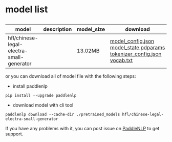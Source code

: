#  model list

##  

| model  | description | model_size  | download         |
| --- | --- | --- | --- |
|hfl/chinese-legal-electra-small-generator|  | 13.02MB | [model_config.json](https://bj.bcebos.com/paddlenlp/models/community/hfl/chinese-legal-electra-small-generator/model_config.json)<br>[model_state.pdparams](https://bj.bcebos.com/paddlenlp/models/community/hfl/chinese-legal-electra-small-generator/model_state.pdparams)<br>[tokenizer_config.json](https://bj.bcebos.com/paddlenlp/models/community/hfl/chinese-legal-electra-small-generator/tokenizer_config.json)<br>[vocab.txt](https://bj.bcebos.com/paddlenlp/models/community/hfl/chinese-legal-electra-small-generator/vocab.txt) |

or you can download all of model file with the following steps:

* install paddlenlp

```shell
pip install --upgrade paddlenlp
```

* download model with cli tool

```shell
paddlenlp download --cache-dir ./pretrained_models hfl/chinese-legal-electra-small-generator
```

If you have any problems with it, you can post issue on [PaddleNLP](https://github.com/PaddlePaddle/PaddleNLP) to get support.
